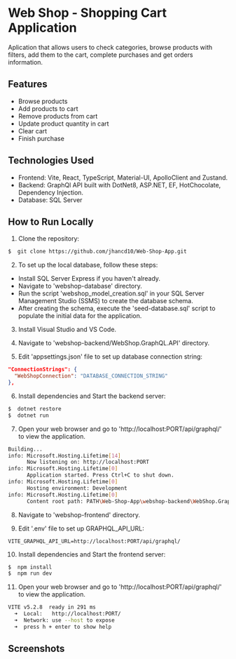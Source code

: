 # Web Shop - Shopping Cart Application

Aplication that allows users to check categories, browse products with filters, add them to the cart, complete purchases and get orders information.


## Features

- Browse products
- Add products to cart
- Remove products from cart
- Update product quantity in cart
- Clear cart
- Finish purchase

## Technologies Used

- Frontend: Vite, React, TypeScript, Material-UI, ApolloClient and Zustand.
- Backend: GraphQl API built with DotNet8, ASP.NET, EF, HotChocolate, Dependency Injection.
- Database: SQL Server


## How to Run Locally

1. Clone the repository:

```bash
$  git clone https://github.com/jhancd10/Web-Shop-App.git
```

2. To set up the local database, follow these steps:
- Install SQL Server Express if you haven't already.
- Navigate to 'webshop-database' directory.
- Run the script 'webshop_model_creation.sql' in your SQL Server Management Studio (SSMS) to create the database schema.
- After creating the schema, execute the 'seed-database.sql' script to populate the initial data for the application.

3. Install Visual Studio and VS Code.

4. Navigate to 'webshop-backend/WebShop.GraphQL.API' directory.

5. Edit 'appsettings.json' file to set up database connection string:
```json
"ConnectionStrings": {
  "WebShopConnection": "DATABASE_CONNECTION_STRING"
},
```

6. Install dependencies and Start the backend server:
```bash
$  dotnet restore
$  dotnet run
```

7. Open your web browser and go to 'http://localhost:PORT/api/graphql/' to view the application.
```bash
Building...
info: Microsoft.Hosting.Lifetime[14]
      Now listening on: http://localhost:PORT
info: Microsoft.Hosting.Lifetime[0]
      Application started. Press Ctrl+C to shut down.
info: Microsoft.Hosting.Lifetime[0]
      Hosting environment: Development
info: Microsoft.Hosting.Lifetime[0]
      Content root path: PATH\Web-Shop-App\webshop-backend\WebShop.GraphQL.API
```

8. Navigate to 'webshop-frontend' directory.

9. Edit '.env' file to set up GRAPHQL_API_URL:
```
VITE_GRAPHQL_API_URL=http://localhost:PORT/api/graphql/
```

10. Install dependencies and Start the frontend server:
```bash
$  npm install
$  npm run dev
```

11. Open your web browser and go to 'http://localhost:PORT/api/graphql/' to view the application.
```bash
VITE v5.2.8  ready in 291 ms
  ➜  Local:   http://localhost:PORT/
  ➜  Network: use --host to expose
  ➜  press h + enter to show help
```

## Screenshots

